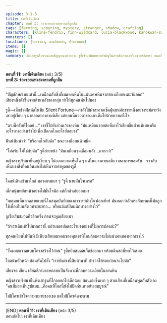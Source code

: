 ```yaml
---

episode: 3-1-3
title: เงาที่เดินเคียง
chapter: บทที่ 3: ร่องรอยแห่งสงครามที่ถูกลืม
tags: [farming, scouting, mystery, stranger, shadow, crafting]
characters: [kline-fendrix, finn-wildcard, lucia-blackwood, kanokwan-sarisa, rudy-gearwright]
monsters: []
locations: [หุบเขาเงา, ลานหินสลัก, ป่าตะวันตก]
items: []
magic: []
summary: เมื่อเสารูนโบราณเผยสัญญาณบางอย่าง รูดี้เข้ามามีบทบาทสำคัญในการสังเกตและวิเคราะห์อักขระ ขณะที่ทีมเริ่มรู้สึกถึงบางสิ่งที่อยู่ใต้พื้นดิน

---
```


**ตอนที่ 11: เงาที่เดินเคียง**  (หน้า 3/5)  
**บทที่ 3: ร่องรอยแห่งสงครามที่ถูกลืม**

---

“สัญลักษณ์บนเสานี่...เหมือนกับสิ่งที่ผมเคยเห็นในแผ่นเศษหินจากห้องเก็บของตะวันออก”  
เสียงหนึ่งดังขึ้นจากด้านหลังของกลุ่ม ทำให้ทุกคนหันไปมอง

รูดี้—เด็กช่างฝึกหัดในทีม Silent Fortune—กำลังใช้ผ้าสะอาดเช็ดฝุ่นบนอักขระหนึ่งอย่างระมัดระวัง  
เขาอยู่เงียบ ๆ มาตลอดทางตามนิสัย แต่ตอนนี้แววตาของเขาเต็มไปด้วยความตั้งใจ

“ตรงนี้ครับพี่ไคลน์...” เขาชี้ไปยังส่วนเว้าของหิน “มันเหมือนรอยต่อที่เอาไว้เสียบชิ้นส่วนพิเศษหรืออะไรบางอย่างเข้าไปเพื่อเปิดกลไกอะไรสักอย่าง”

ฟินน์พึมพำว่า “หรือกลไกกับดัก” ขณะวางมือบนด้ามมีด

“ไม่ครับ ไม่ใช่กับดัก” รูดี้ส่ายหน้า “มันเหมือนจุดเชื่อมพลัง...มากกว่า”

หญิงสาวปริศนายืนอยู่เงียบ ๆ ไม่ออกความเห็นใด ๆ แต่ในแววตาเธอมีแววของการยอมรับ—ราวกับเห็นบางสิ่งที่คนอื่นมองไม่เห็นจากคำพูดของรูดี้

---

ไคลน์เดินเข้ามาใกล้ พลางถามเบา ๆ “รูดี้ นายมั่นใจเหรอ”

เด็กหนุ่มพยักหน้าอย่างไม่มั่นใจนัก แต่ก็กล้าเอ่ยออกมา

“ผมเคยเห็นลวดลายแบบนี้ในสมุดบันทึกของอาจารย์ช่างในฟอลเทียร์ มันบอกว่าอักขระลักษณะนี้มักถูกใช้เพื่อเก็บพลังเวทระยะยาว... หรือแม้แต่ปิดผนึกบางอย่างไว้”

ลูเซียเริ่มขมวดคิ้วอีกครั้ง ก่อนจะพูดเสียงเบา

“ถ้าเราเดินเข้าไปมากกว่านี้ แล้วเผลอปลดอะไรบางอย่างที่ไม่ควรปลดล่ะ?”

ทุกคนเงียบไปทันที มีเพียงเสียงลมหอบของหุบเขาที่โอบล้อมความไม่แน่นอนของพวกเขาไว้

---

“งั้นผมขอวาดแบบโครงสร้างไว้ก่อน” รูดี้หยิบสมุดสเก็ตช์ออกมา พร้อมดินสอที่พกไว้เสมอ

ไคลน์พยักหน้า ก่อนหันไปสั่ง “เราพักตรงนี้สิบห้านาที สำรวจให้รอบก่อนจะไปต่อ”

เสียงจด เขียน เสียดสีกระดาษกลายเป็นจังหวะที่กลบความเงียบในลานหิน

หญิงสาวปริศนายืนพิงเสารูนที่ไกลออกไปเล็กน้อย ก่อนเอ่ยขึ้นเบา ๆ ด้วยเสียงที่เหมือนพูดกับตัวเอง  
“คนที่มองเห็นรูปแบบ…คือคนที่โลกนี้ยังไม่ปิดกั้นเขาอย่างสมบูรณ์”

ไม่มีใครเข้าใจความหมายของเธอ แต่ไม่มีใครคิดจะถาม

---

[END] **ตอนที่ 11: เงาที่เดินเคียง** (หน้า 3/5)  
ตอนถัดไป: เงาที่เดินเคียง